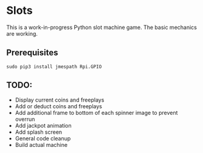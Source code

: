 # Slots

This is a work-in-progress Python slot machine game.   The basic mechanics are working.

## Prerequisites

```
sudo pip3 install jmespath Rpi.GPIO
```


## TODO:

- Display current coins and freeplays
- Add or deduct coins and freeplays
- Add additional frame to bottom of each spinner image to prevent overrun
- Add jackpot animation 
- Add splash screen
- General code cleanup
- Build actual machine